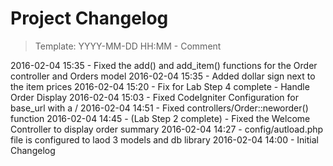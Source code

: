 # Project Changelog
>Template: YYYY-MM-DD HH:MM - Comment

2016-02-04 15:35 - Fixed the add() and add_item() functions for the Order controller and Orders model
2016-02-04 15:35 - Added dollar sign next to the item prices
2016-02-04 15:20 - Fix for Lab Step 4 complete - Handle Order Display 
2016-02-04 15:03 - Fixed CodeIgniter Configuration for base_url with a /
2016-02-04 14:51 - Fixed controllers/Order::neworder() function
2016-02-04 14:45 - (Lab Step 2 complete) - Fixed the Welcome Controller to display order summary
2016-02-04 14:27 - config/autload.php file is configured to laod 3 models and db library
2016-02-04 14:00 - Initial Changelog
